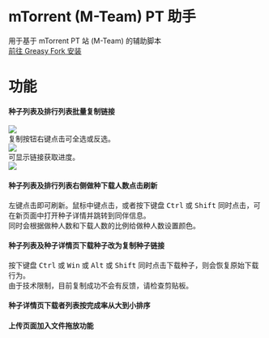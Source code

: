 # mTorrent (M-Team) PT 助手
用于基于 mTorrent PT 站 (M-Team) 的辅助脚本  
[前往 Greasy Fork 安装](https://greasyfork.org/zh-CN/scripts/492464-mtorrent-m-team-pt-helper)

# 功能
#### 种子列表及排行列表批量复制链接
![](https://github.com/user-attachments/assets/4cd80a6a-d299-4f1d-8f16-6592599ca7e8)  
复制按钮右键点击可全选或反选。  
![](https://github.com/user-attachments/assets/7e462ffd-5c86-4228-916a-f5d45f66b7b5)  
可显示链接获取进度。  
![](https://github.com/user-attachments/assets/a274c0df-006c-4204-876b-9b389a516ac5)

#### 种子列表及排行列表右侧做种下载人数点击刷新
左键点击即可刷新。鼠标中键点击，或者按下键盘 <kbd>Ctrl</kbd> 或 <kbd>Shift</kbd> 同时点击，可在新页面中打开种子详情并跳转到同伴信息。  
同时会根据做种人数和下载人数的比例给做种人数设置颜色。

#### 种子列表及种子详情页下载种子改为复制种子链接
按下键盘 <kbd>Ctrl</kbd> 或 <kbd>Win</kbd> 或 <kbd>Alt</kbd> 或 <kbd>Shift</kbd> 同时点击下载种子，则会恢复原始下载行为。  
由于技术限制，目前复制成功不会有反馈，请检查剪贴板。

#### 种子详情页下载者列表按完成率从大到小排序

#### 上传页面加入文件拖放功能
